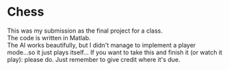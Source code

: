 # Chess

This was my submission as the final project for a class.  
The code is written in Matlab.  
The AI works beautifully, but I didn't manage to implement a player mode...so it just plays itself...
If you want to take this and finish it (or watch it play): please do. Just remember to give credit where it's due.

